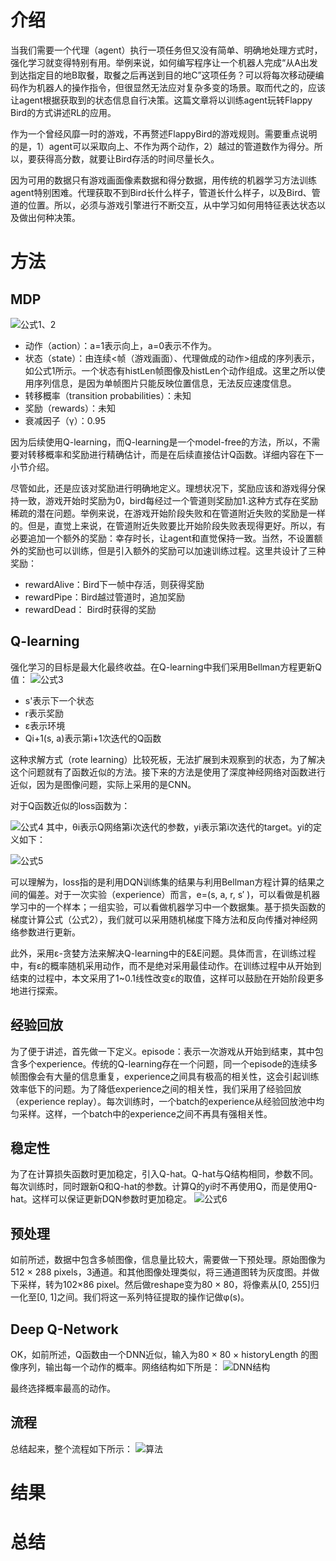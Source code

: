 

# 介绍
当我们需要一个代理（agent）执行一项任务但又没有简单、明确地处理方式时，强化学习就变得特别有用。举例来说，如何编写程序让一个机器人完成“从A出发到达指定目的地B取餐，取餐之后再送到目的地C”这项任务？可以将每次移动硬编码作为机器人的操作指令，但很显然无法应对复杂多变的场景。取而代之的，应该让agent根据获取到的状态信息自行决策。这篇文章将以训练agent玩转Flappy Bird的方式讲述RL的应用。

作为一个曾经风靡一时的游戏，不再赘述FlappyBird的游戏规则。需要重点说明的是，1）agent可以采取向上、不作为两个动作，2）越过的管道数作为得分。所以，要获得高分数，就要让Bird存活的时间尽量长久。

因为可用的数据只有游戏画面像素数据和得分数据，用传统的机器学习方法训练agent特别困难。代理获取不到Bird长什么样子，管道长什么样子，以及Bird、管道的位置。所以，必须与游戏引擎进行不断交互，从中学习如何用特征表达状态以及做出何种决策。

# 方法
## MDP

![公式1、2](pic/FlappyBird_1and2.png)

* 动作（action）：a=1表示向上，a=0表示不作为。
* 状态（state）：由连续<帧（游戏画面）、代理做成的动作>组成的序列表示，如公式1所示。一个状态有histLen帧图像及histLen个动作组成。这里之所以使用序列信息，是因为单帧图片只能反映位置信息，无法反应速度信息。
* 转移概率（transition probabilities）：未知
* 奖励（rewards）：未知
* 衰减因子（γ）：0.95

因为后续使用Q-learning，而Q-learning是一个model-free的方法，所以，不需要对转移概率和奖励进行精确估计，而是在后续直接估计Q函数。详细内容在下一小节介绍。

尽管如此，还是应该对奖励进行明确地定义。理想状况下，奖励应该和游戏得分保持一致，游戏开始时奖励为0，bird每经过一个管道则奖励加1.这种方式存在奖励稀疏的潜在问题。举例来说，在游戏开始阶段失败和在管道附近失败的奖励是一样的。但是，直觉上来说，在管道附近失败要比开始阶段失败表现得更好。所以，有必要追加一个额外的奖励：幸存时长，让agent和直觉保持一致。当然，不设置额外的奖励也可以训练，但是引入额外的奖励可以加速训练过程。这里共设计了三种奖励：

* rewardAlive：Bird下一帧中存活，则获得奖励
* rewardPipe：Bird越过管道时，追加奖励
* rewardDead： Bird时获得的奖励

## Q-learning
强化学习的目标是最大化最终收益。在Q-learning中我们采用Bellman方程更新Q值：
![公式3](pic/FlappyBird_3.png)

* s'表示下一个状态
* r表示奖励
* ε表示环境
* Qi+1(s, a)表示第i+1次迭代的Q函数

这种求解方式（rote learning）比较死板，无法扩展到未观察到的状态，为了解决这个问题就有了函数近似的方法。接下来的方法是使用了深度神经网络对函数进行近似，因为是图像问题，实际上采用的是CNN。

对于Q函数近似的loss函数为：

![公式4](pic/FlappyBird_4.png)
其中，θi表示Q网络第i次迭代的参数，yi表示第i次迭代的target。yi的定义如下：

![公式5](pic/FlappyBird_5.png)

可以理解为，loss指的是利用DQN训练集的结果与利用Bellman方程计算的结果之间的偏差。对于一次实验（experience）而言，e=(s, a, r, s′ )，可以看做是机器学习中的一个样本；一组实验，可以看做机器学习中一个数据集。基于损失函数的梯度计算公式（公式2），我们就可以采用随机梯度下降方法和反向传播对神经网络参数进行更新。

此外，采用ε-贪婪方法来解决Q-learning中的E&E问题。具体而言，在训练过程中，有ε的概率随机采用动作，而不是绝对采用最佳动作。在训练过程中从开始到结束的过程中，本文采用了1~0.1线性改变ε的取值，这样可以鼓励在开始阶段更多地进行探索。

## 经验回放
为了便于讲述，首先做一下定义。episode：表示一次游戏从开始到结束，其中包含多个experience。传统的Q-learning存在一个问题，同一个episode的连续多帧图像会有大量的信息重复，experience之间具有极高的相关性，这会引起训练效率低下的问题。为了降低experience之间的相关性，我们采用了经验回放（experience replay）。每次训练时，一个batch的experience从经验回放池中均匀采样。这样，一个batch中的experience之间不再具有强相关性。

## 稳定性
为了在计算损失函数时更加稳定，引入Q-hat。Q-hat与Q结构相同，参数不同。每次训练时，同时跟新Q和Q-hat的参数。计算Q的yi时不再使用Q，而是使用Q-hat。这样可以保证更新DQN参数时更加稳定。
![公式6](pic/FlappyBird_6.png)

## 预处理
如前所述，数据中包含多帧图像，信息量比较大，需要做一下预处理。原始图像为512 × 288 pixels，3通道。和其他图像处理类似，将三通道图转为灰度图。并做下采样，转为102×86 pixel。然后做reshape变为80 × 80，将像素从[0, 255]归一化至[0, 1]之间。我们将这一系列特征提取的操作记做φ(s)。


## Deep Q-Network
OK，如前所述，Q函数由一个DNN近似，输入为80 × 80 × historyLength 的图像序列，输出每一个动作的概率。网络结构如下所是：
![DNN结构](pic/FlappyBird_dnn_structure.png)

最终选择概率最高的动作。

## 流程
总结起来，整个流程如下所示：
![算法](pic/FlappyBird_algo1.png)

# 结果

# 总结